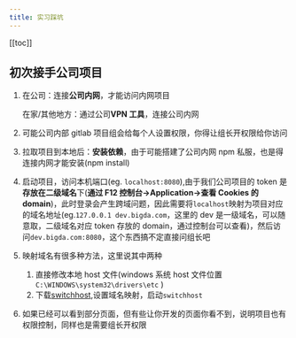 ```yaml
---
title: 实习踩坑
---
```


[[toc]]

## 初次接手公司项目

1. 在公司：连接**公司内网**，才能访问内网项目

   在家/其他地方：通过公司**VPN 工具**，连接公司内网

2. 可能公司内部 gitlab 项目组会给每个人设置权限，你得让组长开权限给你访问

3. 拉取项目到本地后：**安装依赖**，由于可能搭建了公司内网 npm 私服，也是得连接内网才能安装(npm install)

4. 启动项目，访问本机端口(eg. `localhost:8080`),由于我们公司项目的 token 是**存放在二级域名**下(**通过 F12 控制台->Application->查看 Cookies 的 domain**)，此时登录会产生跨域问题，因此需要将`localhost`映射为项目对应的域名地址(eg.`127.0.0.1 dev.bigda.com`，这里的 dev 是一级域名，可以随意取，二级域名对应 token 存放的 domain，通过控制台可以查看)，然后访问`dev.bigda.com:8080`，这个东西搞不定直接问组长吧

5. 映射域名有很多种方法，这里说其中两种

   1. 直接修改本地 host 文件(windows 系统 host 文件位置`C:\WINDOWS\system32\drivers\etc` )
   2. 下载[switchhost](https://github.com/oldj/SwitchHosts/releases),设置域名映射，启动`switchhost`

6. 如果已经可以看到部分页面，但有些让你开发的页面你看不到，说明项目也有权限控制，同样也是需要组长开权限
